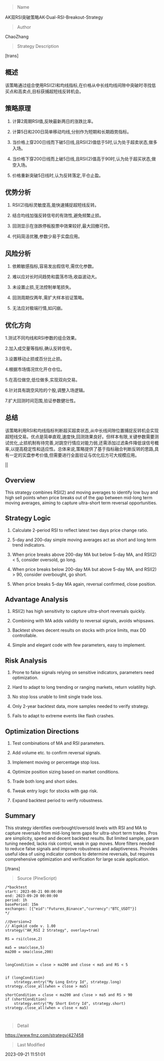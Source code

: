 
> Name

AK双RSI突破策略AK-Dual-RSI-Breakout-Strategy

> Author

ChaoZhang

> Strategy Description

[trans]

## 概述

该策略通过组合使用RSI(2)和均线指标,在价格从中长线均线间隙中突破时寻找低买点和高卖点,目标获捕超短线反转机会。

## 策略原理

1. 计算2周期RSI值,反映最新两日的涨跌比率。

2. 计算5日和200日简单移动均线,分别作为短期和长期趋势指标。

3. 当价格上穿200日线而下破5日线,且RSI(2)值低于5时,认为处于超卖状态,做多入场。

4. 当价格下穿200日线而上破5日线,且RSI(2)值高于90时,认为处于超买状态,做空入场。

5. 价格重新突破5日线时,认为反转落定,平仓止盈。

## 优势分析

1. RSI(2)指标灵敏度高,能快速捕捉超短线反转。

2. 结合均线加强反转信号的有效性,避免频繁止损。

3. 回测显示在涨跌停板股票中效果较好,最大回撤可控。

4. 代码简洁优雅,参数少易于实盘应用。

## 风险分析

1. 依赖敏感指标,容易发出假信号,需优化参数。

2. 难以应对长时间趋势和震荡市场,收益波动大。

3. 未设置止损,无法控制单笔损失。

4. 回测周期仅两年,需扩大样本验证策略。

5. 无法应对极端行情,如闪崩。

## 优化方向

1.测试不同均线和RSI参数的组合效果。

2.加入成交量等指标,确认反转信号。 

3.设置移动止损或百分比止损。

4.根据市场情况优化开仓仓位。

5.在高位做空,低位做多,实现双向交易。

6.针对具有跳空风险的个股,调整入场逻辑。

7.扩大回测时间范围,验证参数健壮性。

## 总结

该策略利用RSI和均线指标判断超买超卖状态,从中长线间隙位置捕捉反转机会实现超短线交易。优点是简单直观,速度快,回测效果良好。但样本有限,关键参数需要测试优化,止损机制有待完善,对跳空行情应对能力弱,还需添加过滤条件降低误信号概率,以提高稳定性和适应性。总体来说,策略提供了基于指标融合判断反转的思路,具有一定的实盘参考价值,但需要进行全面验证与优化后方可大规模应用。

|| 

## Overview 

This strategy combines RSI(2) and moving averages to identify low buy and high sell points when price breaks out of the gap between mid-long term moving averages, aiming to capture ultra-short term reversal opportunities.

## Strategy Logic

1. Calculate 2-period RSI to reflect latest two days price change ratio.

2. 5-day and 200-day simple moving averages act as short and long term trend indicators.

3. When price breaks above 200-day MA but below 5-day MA, and RSI(2) < 5, consider oversold, go long.

4. When price breaks below 200-day MA but above 5-day MA, and RSI(2) > 90, consider overbought, go short. 

5. When price breaks 5-day MA again, reversal confirmed, close position.

## Advantage Analysis   

1. RSI(2) has high sensitivity to capture ultra-short reversals quickly.

2. Combining with MA adds validity to reversal signals, avoids whipsaws.

3. Backtest shows decent results on stocks with price limits, max DD controllable. 

4. Simple and elegant code with few parameters, easy to implement.

## Risk Analysis

1. Prone to false signals relying on sensitive indicators, parameters need optimization.

2. Hard to adapt to long trending or ranging markets, return volatility high.

3. No stop loss unable to limit single trade loss. 

4. Only 2-year backtest data, more samples needed to verify strategy.

5. Fails to adapt to extreme events like flash crashes.

## Optimization Directions

1. Test combinations of MA and RSI parameters.  

2. Add volume etc. to confirm reversal signals.

3. Implement moving or percentage stop loss. 

4. Optimize position sizing based on market conditions.

5. Trade both long and short sides.

6. Tweak entry logic for stocks with gap risk.

7. Expand backtest period to verify robustness.

## Summary

This strategy identifies overbought/oversold levels with RSI and MA to capture reversals from mid-long term gaps for ultra-short term trades. Pros are simplicity, speed and decent backtest results. But limited sample, param tuning needed, lacks risk control, weak in gap moves. More filters needed to reduce false signals and improve robustness and adaptiveness. Provides useful idea of using indicator combos to determine reversals, but requires comprehensive optimization and verification for large scale application.

[/trans]



> Source (PineScript)

``` pinescript
/*backtest
start: 2023-08-21 00:00:00
end: 2023-09-20 00:00:00
period: 1h
basePeriod: 15m
exchanges: [{"eid":"Futures_Binance","currency":"BTC_USDT"}]
*/

//@version=2
// Algokid code v. 1.00 
strategy("AK_RSI 2 Strategy", overlay=true)

RS = rsi(close,2)

ma5 = sma(close,5)
ma200 = sma(close,200)


longCondition = close > ma200 and close < ma5 and RS < 5


if (longCondition)
    strategy.entry("My Long Entry Id", strategy.long)
strategy.close_all(when = close > ma5)

shortCondition = close < ma200 and close > ma5 and RS > 90
if (shortCondition)
    strategy.entry("My Short Entry Id", strategy.short)
strategy.close_all(when = close < ma5)



```

> Detail

https://www.fmz.com/strategy/427458

> Last Modified

2023-09-21 11:51:01
